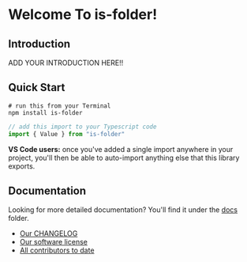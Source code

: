 # Welcome To is-folder!

## Introduction

ADD YOUR INTRODUCTION HERE!!

## Quick Start

```
# run this from your Terminal
npm install is-folder
```

```typescript
// add this import to your Typescript code
import { Value } from "is-folder"
```

__VS Code users:__ once you've added a single import anywhere in your project, you'll then be able to auto-import anything else that this library exports.

## Documentation

Looking for more detailed documentation? You'll find it under the [docs](./docs) folder.

* [Our CHANGELOG](CHANGELOG.md)
* [Our software license](LICENSE.md)
* [All contributors to date](AUTHORS.md)